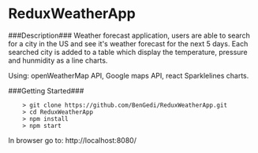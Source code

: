 # ReduxWeatherApp

###Description###
Weather forecast application, users are able to search for a city in the US and see it's weather forecast for the next 5 days.
Each searched city is added to a table which display the temperature, pressure and hunmidity as a line charts.

Using: openWeatherMap API, Google maps API, react Sparklelines charts.

###Getting Started###

```
	> git clone https://github.com/BenGedi/ReduxWeatherApp.git
	> cd ReduxWeatherApp
	> npm install
	> npm start
```
In browser go to: http://localhost:8080/
